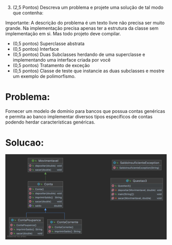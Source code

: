 3. (2,5 Pontos) Descreva um problema e projete uma solução de tal modo que contenha:
   
Importante: A descrição do problema é um texto livre não precisa ser muito grande. 
Na implementação precisa apenas ter a estrutura da classe sem implementação em si. 
Mas todo projeto deve compilar.

-    (0,5 pontos) Superclasse abstrata
-    (0,5 pontos) Interface
-    (0,5 pontos) Duas Subclasses herdando de uma superclasse e implementando uma interface criada por
   você
-    (0,5 pontos) Tratamento de exceção
-    (0,5 pontos) Classe de teste que instancie as duas subclasses e mostre um exemplo de polimorfismo.

# Problema:

Fornecer um modelo de domínio para bancos 
que possua contas genéricas e 
permita ao banco implementar diversos tipos específicos de contas 
podendo herdar características genéricas.

# Solucao:

![Diagrama de Classes](diagrama-de-classes.png)


